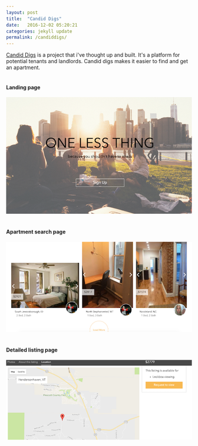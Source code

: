 ```yaml
---
layout: post
title:  "Candid Digs"
date:   2016-12-02 05:20:21
categories: jekyll update
permalink: /candiddigs/
---
```


<a href='http://development.webhop.me'>Candid Digs</a> is a project that i've thought up
and built. It's a platform for potential tenants and landlords. Candid digs makes it easier to find
and get an apartment.
<br><br>
<h4>Landing page</h4>
<img src='/css/assets/images/candiddigs/landing_page.png'/>
<br><br>
<h4>Apartment search page</h4>
<img src='/css/assets/images/candiddigs/listing_search.png'/>
<br><br>
<h4>Detailed listing page</h4>
<img src='/css/assets/images/candiddigs/listing_page.png'/>
